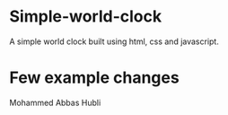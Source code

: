 # Simple-world-clock

A simple world clock built using html, css and javascript.

# Few example changes

Mohammed Abbas Hubli
